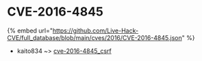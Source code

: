 # CVE-2016-4845
{% embed url="https://github.com/Live-Hack-CVE/full_database/blob/main/cves/2016/CVE-2016-4845.json" %}

* kaito834 ~> [cve-2016-4845_csrf](https://www.alice-snow.ru/2016/database/cve-2016-4845/cve-2016-4845_csrf-kaito834)